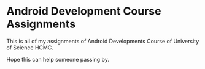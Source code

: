 # Android Development Course Assignments
This is all of my assignments of Android Developments Course of University of Science HCMC. 

Hope this can help someone passing by.